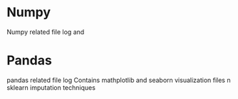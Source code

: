 # Numpy
Numpy related file log
and 
# Pandas 
pandas related file log
Contains mathplotlib and seaborn visualization files n sklearn imputation techniques

